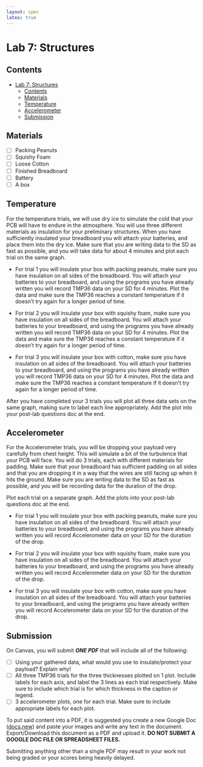 ```yaml
---
layout: spec
latex: true
---
```


# Lab 7: Structures

## Contents 

- [Lab 7: Structures](#lab-7-structures)
  - [Contents](#contents)
  - [Materials](#materials)
  - [Temperature](#temperature)
  - [Accelerometer](#accelerometer)
  - [Submission](#submission)

## Materials

- [ ] Packing Peanuts
- [ ] Squishy Foam
- [ ] Loose Cotton
- [ ] Finished Breadboard
- [ ] Battery
- [ ] A box

## Temperature

For the temperature trials, we will use dry ice to simulate the cold that your PCB will have to endure in the atmosphere. You will use three different materials as insulation for your preliminary structures. When you have sufficiently insulated your breadboard you will attach your batteries, and place them into the dry ice. Make sure that you are writing data to the SD as fast as possible, and you will take data for about 4 minutes and plot each trial on the same graph.

- For trial 1 you will insulate your box with packing peanuts, make sure you have insulation on all sides of the breadboard. You will attach your batteries to your breadboard, and using the programs you have already written you will record TMP36 data on your SD for 4 minutes. Plot the data and make sure the TMP36 reaches a constant temperature if it doesn’t try again for a longer period of time.

- For trial 2 you will insulate your box with squishy foam, make sure you have insulation on all sides of the breadboard. You will attach your batteries to your breadboard, and using the programs you have already written you will record TMP36 data on your SD for 4 minutes. Plot the data and make sure the TMP36 reaches a constant temperature if it doesn’t try again for a longer period of time.

- For trial 3 you will insulate your box with cotton, make sure you have insulation on all sides of the breadboard. You will attach your batteries to your breadboard, and using the programs you have already written you will record TMP36 data on your SD for 4 minutes. Plot the data and make sure the TMP36 reaches a constant temperature if it doesn’t try again for a longer period of time.

After you have completed your 3 trials you will plot all three data sets on the same graph, making sure to label each line appropriately. Add the plot into your post-lab questions doc at the end.

## Accelerometer

For the Accelerometer trials, you will be dropping your payload very carefully from chest height. This will simulate a bit of the turbulence that your PCB will face. You will do 3 trials, each with different materials for padding. Make sure that your breadboard has sufficient padding on all sides and that you are dropping it in a way that the wires are still facing up when it hits the ground. Make sure you are writing data to the SD as fast as possible, and you will be recording data for the duration of the drop.


<div class="primer-spec-callout info" markdown="1">
Plot each trial on a separate graph. Add the plots into your post-lab questions doc at the end.
</div>

- For trial 1 you will insulate your box with packing peanuts, make sure you have insulation on all sides of the breadboard. You will attach your batteries to your breadboard, and using the programs you have already written you will record Accelerometer data on your SD for the duration of the drop.

- For trial 2 you will insulate your box with squishy foam, make sure you have insulation on all sides of the breadboard. You will attach your batteries to your breadboard, and using the programs you have already written you will record Accelerometer data on your SD for the duration of the drop.

- For trial 3 you will insulate your box with cotton, make sure you have insulation on all sides of the breadboard. You will attach your batteries to your breadboard, and using the programs you have already written you will record Accelerometer data on your SD for the duration of the drop.

## Submission

On Canvas, you will submit ***ONE PDF*** that will include all of the following:

- [ ] Using your gathered data, what would you use to insulate/protect your payload? Explain why!
- [ ] All three TMP36 trials for the three thicknesses plotted on 1 plot. Include labels for each axis, and label the 3 lines as each trial respectively. Make sure to include which trial is for which thickness in the caption or legend.
- [ ] 3 accelerometer plots, one for each trial. Make sure to include appropriate labels for each plot.

To put said content into a PDF, it is suggested you create a new Google Doc ([docs.new](https://docs.new)) and paste your images and write any text in the document. Export/Download this document as a PDF and upload it. **DO NOT SUBMIT A GOOGLE DOC FILE OR SPREADSHEET FILES.**

<div class="primer-spec-callout danger" markdown="1">
Submitting anything other than a single PDF may result in your work not being graded or your scores being heavily delayed.
</div>